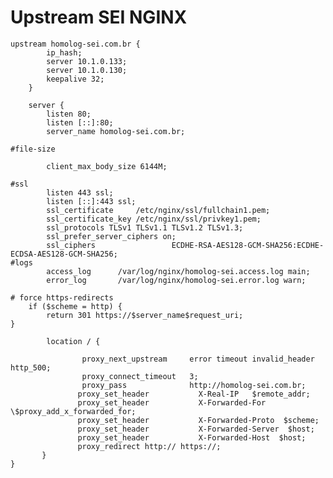 # Upstream SEI NGINX

    upstream homolog-sei.com.br {
            ip_hash;
            server 10.1.0.133;
            server 10.1.0.130;
            keepalive 32;
        }

        server {
            listen 80;
            listen [::]:80;
            server_name homolog-sei.com.br;

    #file-size

            client_max_body_size 6144M;

    #ssl
            listen 443 ssl;
            listen [::]:443 ssl;
            ssl_certificate     /etc/nginx/ssl/fullchain1.pem;
            ssl_certificate_key /etc/nginx/ssl/privkey1.pem;
            ssl_protocols TLSv1 TLSv1.1 TLSv1.2 TLSv1.3;
            ssl_prefer_server_ciphers on;
            ssl_ciphers                 ECDHE-RSA-AES128-GCM-SHA256:ECDHE-ECDSA-AES128-GCM-SHA256;
    #logs
            access_log      /var/log/nginx/homolog-sei.access.log main;
            error_log       /var/log/nginx/homolog-sei.error.log warn;

    # force https-redirects
        if ($scheme = http) {
            return 301 https://$server_name$request_uri;
    }

            location / {

                    proxy_next_upstream     error timeout invalid_header http_500;
                    proxy_connect_timeout   3;
                    proxy_pass              http://homolog-sei.com.br;
                   proxy_set_header           X-Real-IP   $remote_addr;
                   proxy_set_header           X-Forwarded-For  \$proxy_add_x_forwarded_for;
                   proxy_set_header           X-Forwarded-Proto  $scheme;
                   proxy_set_header           X-Forwarded-Server  $host;
                   proxy_set_header           X-Forwarded-Host  $host;
                   proxy_redirect http:// https://;
           }
    }
